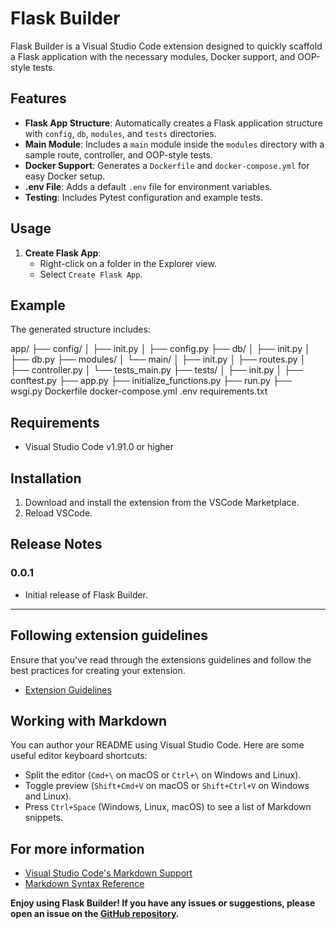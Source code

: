 # Flask Builder

Flask Builder is a Visual Studio Code extension designed to quickly scaffold a Flask application with the necessary modules, Docker support, and OOP-style tests. 

## Features

- **Flask App Structure**: Automatically creates a Flask application structure with `config`, `db`, `modules`, and `tests` directories.
- **Main Module**: Includes a `main` module inside the `modules` directory with a sample route, controller, and OOP-style tests.
- **Docker Support**: Generates a `Dockerfile` and `docker-compose.yml` for easy Docker setup.
- **.env File**: Adds a default `.env` file for environment variables.
- **Testing**: Includes Pytest configuration and example tests.

## Usage

1. **Create Flask App**:
   - Right-click on a folder in the Explorer view.
   - Select `Create Flask App`.

## Example

The generated structure includes:


app/
├── config/
│ ├── init.py
│ ├── config.py
├── db/
│ ├── init.py
│ ├── db.py
├── modules/
│ └── main/
│ ├── init.py
│ ├── routes.py
│ ├── controller.py
│ └── tests_main.py
├── tests/
│ ├── init.py
│ ├── conftest.py
├── app.py
├── initialize_functions.py
├── run.py
├── wsgi.py
Dockerfile
docker-compose.yml
.env
requirements.txt


## Requirements

- Visual Studio Code v1.91.0 or higher

## Installation

1. Download and install the extension from the VSCode Marketplace.
2. Reload VSCode.

## Release Notes

### 0.0.1

- Initial release of Flask Builder.

---



## Following extension guidelines

Ensure that you've read through the extensions guidelines and follow the best practices for creating your extension.

* [Extension Guidelines](https://code.visualstudio.com/api/references/extension-guidelines)

## Working with Markdown

You can author your README using Visual Studio Code. Here are some useful editor keyboard shortcuts:

* Split the editor (`Cmd+\` on macOS or `Ctrl+\` on Windows and Linux).
* Toggle preview (`Shift+Cmd+V` on macOS or `Shift+Ctrl+V` on Windows and Linux).
* Press `Ctrl+Space` (Windows, Linux, macOS) to see a list of Markdown snippets.

## For more information

* [Visual Studio Code's Markdown Support](http://code.visualstudio.com/docs/languages/markdown)
* [Markdown Syntax Reference](https://help.github.com/articles/markdown-basics/)


**Enjoy using Flask Builder! If you have any issues or suggestions, please open an issue on the [GitHub repository](#).**
